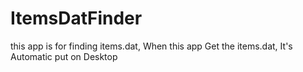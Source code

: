 # ItemsDatFinder
this app is for finding items.dat, When this app Get the items.dat, It's Automatic put on Desktop
